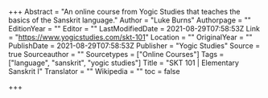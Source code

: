 +++
Abstract = "An online course from Yogic Studies that teaches the basics of the Sanskrit language."
Author = "Luke Burns"
Authorpage = ""
EditionYear = ""
Editor = ""
LastModifiedDate = 2021-08-29T07:58:53Z
Link = "https://www.yogicstudies.com/skt-101"
Location = ""
OriginalYear = ""
PublishDate = 2021-08-29T07:58:53Z
Publisher = "Yogic Studies"
Source = true
Sourceauthor = ""
Sourcetypes = ["Online Courses"]
Tags = ["language", "sanskrit", "yogic studies"]
Title = "SKT 101 | Elementary Sanskrit I"
Translator = ""
Wikipedia = ""
toc = false

+++
